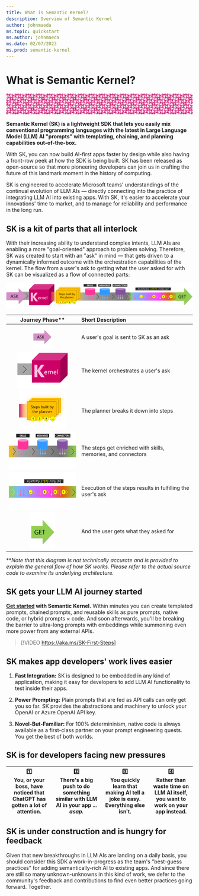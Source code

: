 ```yaml
---
title: What is Semantic Kernel?
description: Overview of Semantic Kernel
author: johnmaeda
ms.topic: quickstart
ms.author: johnmaeda
ms.date: 02/07/2023
ms.prod: semantic-kernel
---
```

# What is Semantic Kernel?

![pink circles of semantic kernel](media/skpatternfine.png)

**Semantic Kernel (SK) is a lightweight SDK that lets you easily mix conventional programming languages with the latest in Large Language Model (LLM) AI "prompts" with templating, chaining, and planning capabilities out-of-the-box.**

With SK, you can now build AI-first apps faster by design while also having a front-row peek at how the SDK is being built. SK has been released as open-source so that more pioneering developers can join us in crafting the future of this landmark moment in the history of computing.

SK is engineered to accelerate Microsoft teams' understandings of the continual evolution of LLM AIs — directly connecting into the practice of integrating LLM AI into existing apps. With SK, it's easier to accelerate your innovations' time to market, and to manage for reliability and performance in the long run.

## SK is a kit of parts that all interlock

With their increasing ability to understand complex intents, LLM AIs are enabling a more "goal-oriented" approach to problem solving. Therefore, SK was created to start with an "ask" in mind — that gets driven to a dynamically informed outcome with the orchestration capabilities of the kernel. The flow from a user's ask to getting what the user asked for with SK can be visualized as a flow of connected parts:

![Journey of an ask to a get in Semantic Kernel visualized as phases as annotated immediately below](media/fullview.png)

| Journey Phase** | Short Description |
|:---:|:---|
| <img src="media/ask.png" alt="An Ask" width = "50"> | A user's goal is sent to SK as an ask |
| <img src="media/kernel.png" alt="Kernel" height="100"> | The kernel orchestrates a user's ask |
| <img src="media/planner.png" alt="Planner" height="100"> | The planner breaks it down into steps |
| <img src="media/enhancers.png" alt="Enhancers" height="100"> | The steps get enriched with skills, memories, and connectors |
| <img src="media/pipeline.png" alt="Pipeline" height="100"> | Execution of the steps results in fulfilling the user's ask |
| <img src="media/get.png" alt="The Get" height="100"> | And the user gets what they asked for |

**_Note that this diagram is not technically accurate and is provided to explain the general flow of how SK works. Please refer to the actual source code to examine its underlying architecture._

## SK gets your LLM AI journey started  

**[Get started](getting-started/setup) with Semantic Kernel.** Within minutes you can create templated prompts, chained prompts, and reusable skills as pure prompts, native code, or hybrid prompts × code. And soon afterwards, you'll be breaking the barrier to ultra-long prompts with embeddings while summoning even more power from any external APIs.
<br />

> [!VIDEO https://aka.ms/SK-First-Steps]

## SK makes app developers' work lives easier

1. **Fast Integration:** SK is designed to be embedded in any kind of application, making it easy for developers to add LLM AI functionality to test inside their apps.

2. **Power Prompting:** Plain prompts that are fed as API calls can only get you so far. SK provides the abstractions and machinery to unlock your OpenAI or Azure OpenAI API key.

3. **Novel-But-Familiar:** For 100% determininism, native code is always available as a first-class partner on your prompt engineering quests. You get the best of both worlds.

## SK is for developers facing new pressures

| 1️⃣<br /> You, or your boss, have noticed that ChatGPT has gotten a lot of attention. | 2️⃣<br />  There's a big push to do something similar with LLM AI in your app ... _asap._ | 3️⃣<br /> You quickly learn that making AI tell a joke is easy. Everything else isn't. |  4️⃣<br />  Rather than waste time on LLM AI itself, you want to work on your app instead. |
| --- | --- | --- | --- |

## SK is under construction and is hungry for feedback

Given that new breakthroughs in LLM AIs are landing on a daily basis, you should consider this SDK a work-in-progress as the team's "best-guess practices" for adding semantically-rich AI to existing apps. And since there are still so many unknown-unknowns in this kind of work, we defer to the community's feedback and contributions to find even better practices going forward. Together.